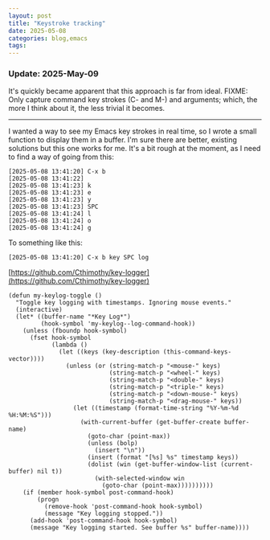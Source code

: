 ```yaml
---
layout: post
title: "Keystroke tracking"
date: 2025-05-08
categories: blog,emacs
tags: 
---
```


### Update: 2025-May-09
It's quickly became apparent that this approach is far from ideal. FIXME: Only capture command key strokes (C- and M-) and arguments;
 which, the more I think about it, the less trivial it becomes.
 
 --- 

I wanted a way to see my Emacs key strokes in real time, so I wrote a small function to display them in a buffer.
I'm sure there are better, existing solutions but this one works for me. It's a bit rough at the moment, as I need to find a way of
 going from this:

```
[2025-05-08 13:41:20] C-x b
[2025-05-08 13:41:22] 
[2025-05-08 13:41:23] k
[2025-05-08 13:41:23] e
[2025-05-08 13:41:23] y
[2025-05-08 13:41:23] SPC
[2025-05-08 13:41:24] l
[2025-05-08 13:41:24] o
[2025-05-08 13:41:24] g 
```
To something like this:
```
[2025-05-08 13:41:20] C-x b key SPC log
```

[https://github.com/Cthimothy/key-logger](https://github.com/Cthimothy/key-logger)

```
(defun my-keylog-toggle ()
  "Toggle key logging with timestamps. Ignoring mouse events."
  (interactive)
  (let* ((buffer-name "*Key Log*")
         (hook-symbol 'my-keylog--log-command-hook))
    (unless (fboundp hook-symbol)
      (fset hook-symbol
            (lambda ()
              (let ((keys (key-description (this-command-keys-vector))))
                (unless (or (string-match-p "<mouse-" keys)
                            (string-match-p "<wheel-" keys)
                            (string-match-p "<double-" keys)
                            (string-match-p "<triple-" keys)
                            (string-match-p "<down-mouse-" keys)
                            (string-match-p "<drag-mouse-" keys))
                  (let ((timestamp (format-time-string "%Y-%m-%d %H:%M:%S")))
                    (with-current-buffer (get-buffer-create buffer-name)
                      (goto-char (point-max))
                      (unless (bolp)
                        (insert "\n"))
                      (insert (format "[%s] %s" timestamp keys))
                      (dolist (win (get-buffer-window-list (current-buffer) nil t))
                        (with-selected-window win
                          (goto-char (point-max))))))))))
    (if (member hook-symbol post-command-hook)
        (progn
          (remove-hook 'post-command-hook hook-symbol)
          (message "Key logging stopped."))
      (add-hook 'post-command-hook hook-symbol)
      (message "Key logging started. See buffer %s" buffer-name))))
```
